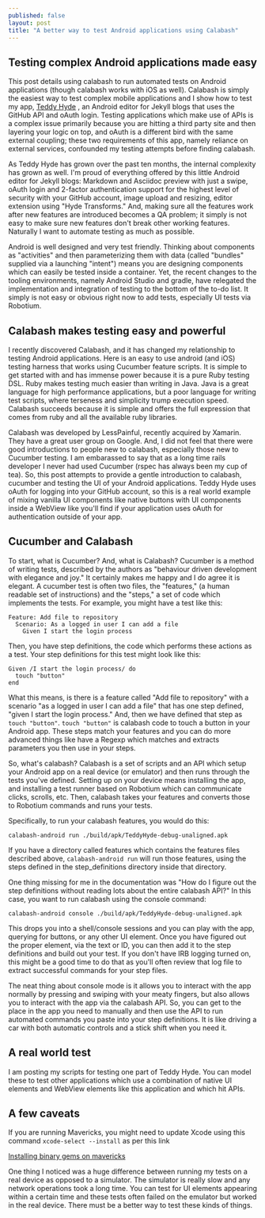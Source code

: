 ```yaml
---
published: false
layout: post
title: "A better way to test Android applications using Calabash"
---
```


## Testing complex Android applications made easy 

This post details using calabash to run automated tests on Android applications (though calabash works with iOS as well). Calabash is simply the easiest way to test complex mobile applications and I show how to test my app, <a href="https://play.google.com/store/apps/details?id=com.EditorHyde.app">Teddy Hyde</a>
, an Android editor for Jekyll blogs that uses the GitHub API and oAuth login. Testing applications which make use of APIs is a complex issue primarily because you are hitting a third party site and then layering your logic on top, and oAuth is a different bird with the same external coupling; these two requirements of this app, namely reliance on external services, confounded my testing attempts before finding calabash.

As Teddy Hyde has grown over the past ten months, the internal complexity has grown as well. I'm proud 
of everything offered by this little Android editor for Jekyll blogs: Markdown and Asciidoc preview with just
a swipe, oAuth login and 2-factor authentication support for the highest level of security with 
your GitHub account, image upload and resizing, editor extension using "Hyde Transforms." And, making sure 
all the features work after new features are introduced becomes a QA problem; it simply is not easy to make sure new features
don't break other working features. Naturally I want to automate testing as much as possible.

Android is well designed and very test friendly. Thinking about components as "activities" and then parameterizing them
with data (called "bundles" supplied via a launching "intent") means you are designing components which 
can easily be tested inside a container. Yet, the recent changes to the tooling environments, namely Android Studio and 
gradle, have relegated the implementation and integration of testing to the bottom of the to-do list. It simply
is not easy or obvious right now to add tests, especially UI tests via Robotium. 

## Calabash makes testing easy and powerful

I recently discovered Calabash, and it has changed my relationship to testing Android applications. Here is an easy to use android (and iOS) testing harness
that works using Cucumber feature scripts. It is simple to get started with and has immense power because
it is a pure Ruby testing DSL. Ruby makes testing much easier than writing in Java. Java is a great language
for high performance applications, but a poor language for writing test scripts, where terseness and simplicity trump
execution speed. Calabash succeeds because it is simple and offers the full expression that comes from ruby and
all the available ruby libraries.

Calabash was developed by LessPainful, recently acquired by Xamarin. They have a great user group on Google. And, I did not feel that there were good introductions to people new to calabash, especially those new to Cucumber testing. I am
embarassed to say that as a long time rails developer I never had used Cucumber (rspec has always been my cup of tea). So, this post 
attempts to provide a gentle introduction to calabash, cucumber and testing the UI of your Android applications. Teddy
Hyde uses oAuth for logging into your GitHub account, so this is a real world example of mixing vanilla UI components
like native buttons with UI components inside a WebView like you'll find if your application uses oAuth for authentication
outside of your app.

## Cucumber and Calabash

To start, what is Cucumber? And, what is Calabash? Cucumber is a method of writing tests, described by the authors as "behaviour driven
development with elegance and joy." It certainly makes me happy and I do agree it is elegant. A cucumber test is often
two files, the "features," (a human readable set of instructions) and the "steps," a set of code which implements the tests. For example, you 
might have a test like this:

    Feature: Add file to repository
      Scenario: As a logged in user I can add a file
        Given I start the login process

Then, you have step definitions, the code which performs these actions as a test. Your step definitions for this test might look 
like this:

    Given /I start the login process/ do
      touch "button"
    end

What this means, is there is a feature called "Add file to repository" with a scenario "as a logged in user I can add a file"
that has one step defined, "given I start the login process." And, then we have defined that step as `touch "button"`. 
`touch "button"` is calabash code to touch a button in your Android app. These steps match your features and you can do more advanced things like have a Regexp which matches and extracts parameters you then use in your steps.

So, what's calabash? Calabash is a set of scripts and an API which setup your Android app on a real device (or emulator) and then 
runs through the tests you've defined. Setting up on your device means installing the app, and installing a test runner
based on Robotium which can communicate clicks, scrolls, etc. Then, calabash takes your features and converts those to
Robotium commands and runs your tests.

Specifically, to run your calabash features, you would do this:

    calabash-android run ./build/apk/TeddyHyde-debug-unaligned.apk

If you have a directory called features which contains the features files described above, `calabash-android run` will run those features, using the steps defined
in the step_definitions directory inside that directory.

One thing missing for me in the documentation was "How do I figure out the step definitions without reading lots
about the entire calabash API?" In this case, you want to run calabash using the console command:

    calabash-android console ./build/apk/TeddyHyde-debug-unaligned.apk

This drops you into a shell/console sessions and you can play with the app, querying for buttons, or any other UI element. Once 
you have figured out the proper element, via the text or ID, you can then add it to the step definitions and 
build out your test. If you don't have IRB logging turned on, this might be a good time to do that as you'll often review that log file to extract successful commands for your step files.

The neat thing about console mode is it allows you to interact with the app normally by pressing and swiping with your meaty fingers, but also allows you to interact with the app via the calabash API. So, you can get to the place in the app you need to manually and then use the API to run automated commands you paste into your step definitions. It is like driving a car with both automatic controls and a stick shift when you need it.

## A real world test

I am posting my scripts for testing one part of Teddy Hyde. You can model these to test other applications which use a combination of native UI elements and WebView elements like this application and which hit APIs.

## A few caveats ##

If you are running Mavericks, you might need to update Xcode using this command `xcode-select --install`
as per this link

[Installing binary gems on mavericks](http://stackoverflow.com/questions/19579640/installing-redcarpet-gem-on-mavericks)

One thing I noticed was a huge difference between running my tests on a real device as opposed to a simulator. The simulator is really slow and any network operations took a long time. You can test for UI elements appearing within a certain time and these tests often failed on the emulator but worked in the real device. There must be a better way to test these kinds of things.




